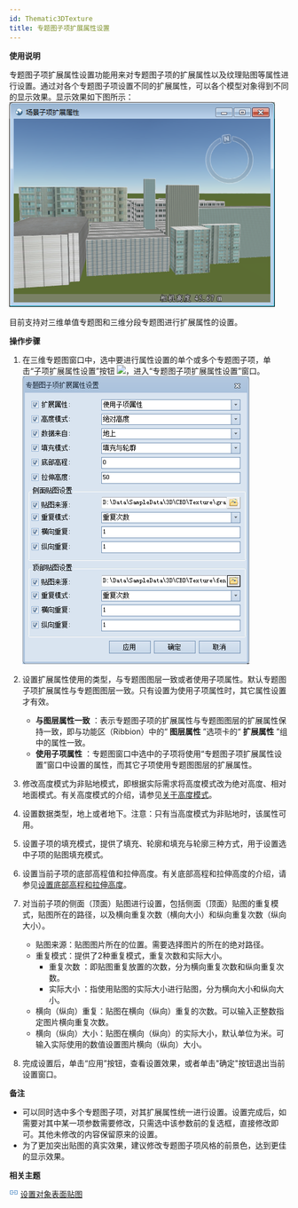 ```yaml
---
id: Thematic3DTexture
title: 专题图子项扩展属性设置
---
```

**使用说明**

专题图子项扩展属性设置功能用来对专题图子项的扩展属性以及纹理贴图等属性进行设置。通过对各个专题图子项设置不同的扩展属性，可以各个模型对象得到不同的显示效果。显示效果如下图所示：  
![](img/Building.png)  
  
目前支持对三维单值专题图和三维分段专题图进行扩展属性的设置。

**操作步骤**

  1. 在三维专题图窗口中，选中要进行属性设置的单个或多个专题图子项，单击“子项扩展属性设置”按钮 ![](img/TextureButton.png)，进入“专题图子项扩展属性设置”窗口。  
![图：“专题图子项扩展属性设置”窗口](img/TextureSetting.png)   
  
  2. 设置扩展属性使用的类型，与专题图图层一致或者使用子项属性。默认专题图子项扩展属性与专题图图层一致。只有设置为使用子项属性时，其它属性设置才有效。 
       * **与图层属性一致** ：表示专题图子项的扩展属性与专题图图层的扩展属性保持一致，即与功能区（Ribbion）中的“ **图层属性** ”选项卡的“ **扩展属性** ”组中的属性一致。
       * **使用子项属性** ：专题图窗口中选中的子项将使用“专题图子项扩展属性设置”窗口中设置的属性，而其它子项使用专题图图层的扩展属性。
  3. 修改高度模式为非贴地模式，即根据实际需求将高度模式改为绝对高度、相对地面模式。有关高度模式的介绍，请参见[关于高度模式](../AdvancedLayserSetting/AboutAltitudeMode)。
  4. 设置数据类型，地上或者地下。注意：只有当高度模式为非贴地时，该属性可用。
  5. 设置子项的填充模式，提供了填充、轮廓和填充与轮廓三种方式，用于设置选中子项的贴图填充模式。
  6. 设置当前子项的底部高程值和拉伸高度。有关底部高程和拉伸高度的介绍，请参见[设置底部高程和拉伸高度](../AdvancedLayserSetting/SettingHeight  )。
  7. 对当前子项的侧面（顶面）贴图进行设置，包括侧面（顶面）贴图的重复模式，贴图所在的路径，以及横向重复次数（横向大小）和纵向重复次数（纵向大小）。 
       * 贴图来源：贴图图片所在的位置。需要选择图片的所在的绝对路径。
       * 重复模式：提供了2种重复模式，重复次数和实际大小。 
          * 重复次数 ：即贴图重复放置的次数，分为横向重复次数和纵向重复次数。
          * 实际大小 ：指使用贴图的实际大小进行贴图，分为横向大小和纵向大小。
       * 横向（纵向）重复：贴图在横向（纵向）重复的次数。可以输入正整数指定图片横向重复次数。
       * 横向（纵向）大小：贴图在横向（纵向）的实际大小，默认单位为米。可输入实际使用的数值设置图片横向（纵向）大小。
  8. 完成设置后，单击“应用”按钮，查看设置效果，或者单击"确定"按钮退出当前设置窗口。

**备注**

  * 可以同时选中多个专题图子项，对其扩展属性统一进行设置。设置完成后，如需要对其中某一项参数需要修改，只需选中该参数前的复选框，直接修改即可。其他未修改的内容保留原来的设置。
  * 为了更加突出贴图的真实效果，建议修改专题图子项风格的前景色，达到更佳的显示效果。

**相关主题**

![](../img/smalltitle.png)
[设置对象表面贴图](../AdvancedLayserSetting/SettingTexture)

 

